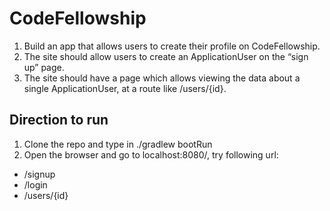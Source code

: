 # CodeFellowship

1. Build an app that allows users to create their profile on CodeFellowship.
2. The site should allow users to create an ApplicationUser on the “sign up” page.
3. The site should have a page which allows viewing the data about a single ApplicationUser, at a route like /users/{id}.

## Direction to run
1. Clone the repo and type in ./gradlew bootRun
2. Open the browser and go to localhost:8080/, try following url:
- /signup
- /login
- /users/{id}


